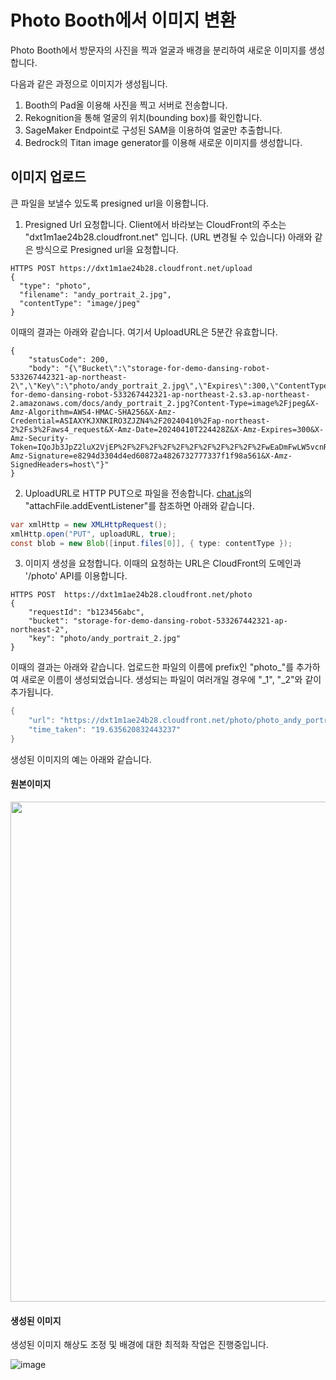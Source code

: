 # Photo Booth에서 이미지 변환

Photo Booth에서 방문자의 사진을 찍과 얼굴과 배경을 분리하여 새로운 이미지를 생성합니다.

다음과 같은 과정으로 이미지가 생성됩니다.

1) Booth의 Pad올 이용해 사진을 찍고 서버로 전송합니다.
2) Rekognition을 통해 얼굴의 위치(bounding box)를 확인합니다.
3) SageMaker Endpoint로 구성된 SAM을 이용하여 얼굴만 추출합니다.
4) Bedrock의 Titan image generator를 이용해 새로운 이미지를 생성합니다.

## 이미지 업로드 

큰 파일을 보낼수 있도록 presigned url을 이용합니다. 

1) Presigned Url 요청합니다. Client에서 바라보는 CloudFront의 주소는 "dxt1m1ae24b28.cloudfront.net" 입니다. (URL 변경될 수 있습니다) 아래와 같은 방식으로 Presigned url을 요청합니다.

```text
HTTPS POST https://dxt1m1ae24b28.cloudfront.net/upload
{
  "type": "photo",
  "filename": "andy_portrait_2.jpg",
  "contentType": "image/jpeg"
}
```

이때의 결과는 아래와 같습니다. 여기서 UploadURL은 5분간 유효합니다.

```text
{
    "statusCode": 200,
    "body": "{\"Bucket\":\"storage-for-demo-dansing-robot-533267442321-ap-northeast-2\",\"Key\":\"photo/andy_portrait_2.jpg\",\"Expires\":300,\"ContentType\":\"image/jpeg\",\"UploadURL\":\"https://storage-for-demo-dansing-robot-533267442321-ap-northeast-2.s3.ap-northeast-2.amazonaws.com/docs/andy_portrait_2.jpg?Content-Type=image%2Fjpeg&X-Amz-Algorithm=AWS4-HMAC-SHA256&X-Amz-Credential=ASIAXYKJXNKIRO3ZJZN4%2F20240410%2Fap-northeast-2%2Fs3%2Faws4_request&X-Amz-Date=20240410T224428Z&X-Amz-Expires=300&X-Amz-Security-Token=IQoJb3JpZ2luX2VjEP%2F%2F%2F%2F%2F%2F%2F%2F%2F%2F%2FwEaDmFwLW5vcnRoZWFzdC0yIkcwRQIhAMv49uyZaGs4FJ3e7NPv3vwVUntkkeVSub3SDKw1eEL4AiA9O%2F6aImNfebK6mxDZvYboSrJ9Ba%2B7BchSqczM0SnNRSqiAwg4EAAaDDUzMzI2NzQ0MjMyMSIMSSHU5cg2k5mSE7KSKv8CeGozybV1giKOi3%2F2SFqUHZuZ%2FwKQgx2SOXkszLUZEUq66ZONMjjjewCn3PiG%2BHFNEc9nqSXVjsPWIb2vRkKG27nwInJF36SibN0qejMI8c9br8KatqHqYAinnduQhrspI3TEJJ0sqF11HZ7odW4eYKZxrofdrod00FeUesSNA%2BI5eCYL7yPEytEViYTeCK%2Fyy7VIS%2FBcGG9bkZhxjgu4gifzUoJm4qll0HjB2prqidtaECI3VcmHHJma13Lhv9ATYo%2BGQtpaxOftl0IJKDEYwRxtxd3pO3%2FlCfqthxbP%2Bx2jHs9lLDiazmekyl4ReU2GJ%2B7bKpFmt2UMRysFjw0aylniq0aEumuH9vnShlzHn5cSLcBCx0K3Dl2DJYR2adPrX2Br4NQUzaNuB9sLqDStYjLNGvy7wwytG6Y3gmfLCXyOttKaTzGP%2F8G&X-Amz-Signature=e8294d3304d4ed60872a4826732777337f1f98a561&X-Amz-SignedHeaders=host\"}"
}
````

2) UploadURL로 HTTP PUT으로 파일을 전송합니다. [chat.js](./html/chat.js)의 "attachFile.addEventListener"를 참조하면 아래와 같습니다. 

```java
var xmlHttp = new XMLHttpRequest();
xmlHttp.open("PUT", uploadURL, true);       
const blob = new Blob([input.files[0]], { type: contentType });
```

3) 이미지 생성을 요청합니다. 이때의 요청하는 URL은 CloudFront의 도메인과 '/photo' API를 이용합니다.
   
```text   
HTTPS POST  https://dxt1m1ae24b28.cloudfront.net/photo
{
    "requestId": "b123456abc",
    "bucket": "storage-for-demo-dansing-robot-533267442321-ap-northeast-2",
    "key": "photo/andy_portrait_2.jpg"
}
```

이때의 결과는 아래와 같습니다. 업로드한 파일의 이름에 prefix인 "photo_"를 추가하여 새로운 이름이 생성되었습니다. 생성되는 파일이 여러개일 경우에 "_1", "_2"와 같이 추가됩니다.

```java
{
    "url": "https://dxt1m1ae24b28.cloudfront.net/photo/photo_andy_portrait_2.jpg",
    "time_taken": "19.635620832443237"
}
```

생성된 이미지의 예는 아래와 같습니다.

#### 원본이미지

<img src="https://github.com/kyopark2014/demo-ai-dansing-robot/blob/main/photo-booth/andy_portrait_2.jpg" width="800">

#### 생성된 이미지

생성된 이미지 해상도 조정 및 배경에 대한 최적화 작업은 진행중입니다.

![image](https://github.com/kyopark2014/demo-ai-dansing-robot/assets/52392004/ab11c2b3-39c7-431a-bdff-188b1641ef39)


